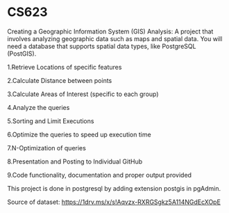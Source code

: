 # CS623

Creating a Geographic Information System (GIS) Analysis: A project that involves analyzing geographic data such as maps and spatial data. You will need a database that supports spatial data types, like PostgreSQL (PostGIS).

1.Retrieve Locations of specific features  


2.Calculate Distance between points  


3.Calculate Areas of Interest (specific to each group)  


4.Analyze the queries  


5.Sorting and Limit Executions  


6.Optimize the queries to speed up execution time  


7.N-Optimization of queries  


8.Presentation and Posting to Individual GitHub  


9.Code functionality, documentation and proper output provided  


This project is done in postgresql by adding extension postgis in pgAdmin.  

Source of dataset: https://1drv.ms/x/s!Aqvzx-RXRGSgkz5A114NGdEcXOpE 
